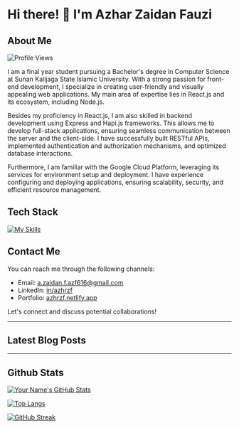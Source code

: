 # Hi there! 👋 I'm Azhar Zaidan Fauzi

## About Me
![Profile Views](https://komarev.com/ghpvc/?username=azhrzf&style=flat-square)

I am a final year student pursuing a Bachelor's degree in Computer Science at Sunan Kalijaga State Islamic University. With a strong passion for front-end development, I specialize in creating user-friendly and visually appealing web applications. My main area of expertise lies in React.js and its ecosystem, including Node.js.

Besides my proficiency in React.js, I am also skilled in backend development using Express and Hapi.js frameworks. This allows me to develop full-stack applications, ensuring seamless communication between the server and the client-side. I have successfully built RESTful APIs, implemented authentication and authorization mechanisms, and optimized database interactions.

Furthermore, I am familiar with the Google Cloud Platform, leveraging its services for environment setup and deployment. I have experience configuring and deploying applications, ensuring scalability, security, and efficient resource management.

## Tech Stack

[![My Skills](https://skillicons.dev/icons?i=js,react,nodejs,express,postgres,gcp)](https://skillicons.dev)

## Contact Me

You can reach me through the following channels:

- Email: a.zaidan.f.azf616@gmail.com
- LinkedIn: [in/azhrzf](https://www.linkedin.com/in/azhrzf)
- Portfolio: [azhrzf.netlify.app](azhrzf.netlify.app)

Let's connect and discuss potential collaborations!

---
## Latest Blog Posts
<!-- BLOG-POST-LIST:START -->
<!-- BLOG-POST-LIST:END -->
---
## Github Stats

[![Your Name's GitHub Stats](https://github-readme-stats.vercel.app/api?username=azhrzf&show_icons=true&theme=radical)](https://github.com/your-username)

[![Top Langs](https://github-readme-stats.vercel.app/api/top-langs/?username=azhrzf&layout=compact&theme=radical)](https://github.com/your-username)

[![GitHub Streak](https://github-readme-streak-stats.herokuapp.com/?user=azhrzf&theme=radical)](https://github.com/your-username)
